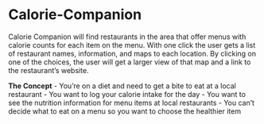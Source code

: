 # Calorie-Companion

Calorie Companion will find restaurants in the area that offer menus with calorie counts for each item on the menu. With one click the user gets a list of restaurant names, information, and maps to each location. By clicking on one of the choices, the user will get a larger view of that map and a link to the restaurant’s website.

**The Concept**
	- You’re on a diet and need to get a bite to eat at a local restaurant
	- You want to log your calorie intake for the day
	- You want to see the nutrition information for menu items at local restaurants
	- You can’t decide what to eat on a menu so you want to choose the healthier item
